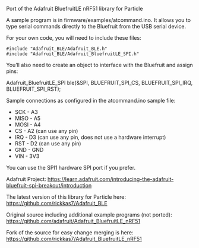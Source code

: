 Port of the Adafruit BluefruitLE nRF51 library for Particle

A sample program is in firmware/examples/atcommand.ino. It allows you to type serial commands directly to the Bluefruit from the USB serial device.

For your own code, you will need to include these files:

	#include "Adafruit_BLE/Adafruit_BLE.h"
	#include "Adafruit_BLE/Adafruit_BluefruitLE_SPI.h"


You’ll also need to create an object to interface with the Bluefruit and assign pins:

Adafruit_BluefruitLE_SPI ble(&SPI, BLUEFRUIT_SPI_CS, BLUEFRUIT_SPI_IRQ, BLUEFRUIT_SPI_RST);


Sample connections as configured in the atcommand.ino sample file:

* SCK - A3
* MISO - A5
* MOSI - A4
* CS - A2 (can use any pin)
* IRQ - D3 (can use any pin, does not use a hardware interrupt)
* RST - D2 (can use any pin)
* GND - GND
* VIN - 3V3

You can use the SPI1 hardware SPI port if you prefer.

Adafruit Project: 
https://learn.adafruit.com/introducing-the-adafruit-bluefruit-spi-breakout/introduction

The latest version of this library for Particle here:
https://github.com/rickkas7/Adafruit_BLE

Original source including additional example programs (not ported):
https://github.com/adafruit/Adafruit_BluefruitLE_nRF51

Fork of the source for easy change merging is here:
https://github.com/rickkas7/Adafruit_BluefruitLE_nRF51



